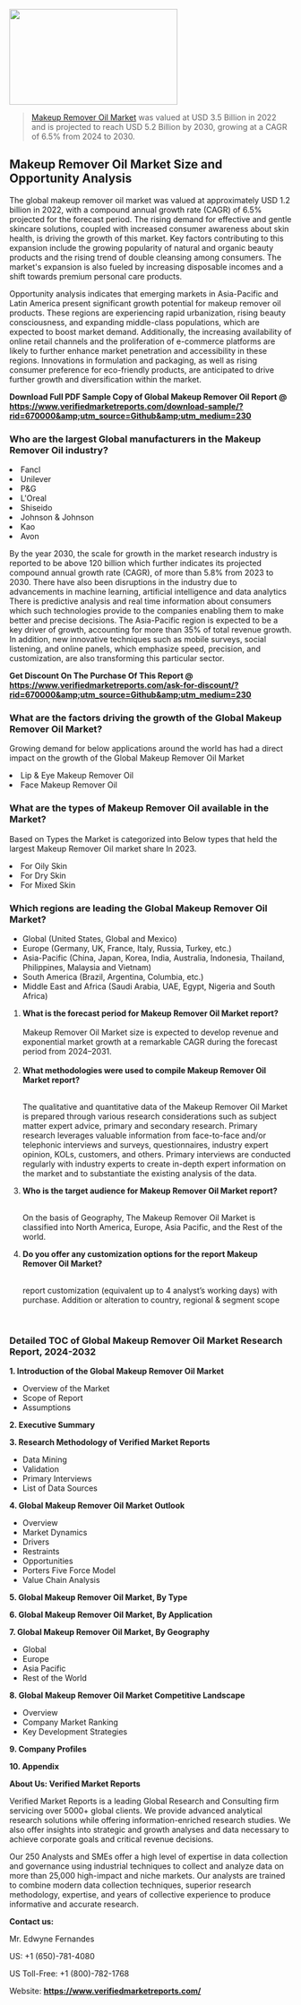 <img src="https://ffe5etoiles.com/wp-content/uploads/2024/12/MST1-300x171.png" alt="" width="300" height="171" class="alignnone size-medium wp-image-20088" /><blockquote><p><p><a href="https://www.verifiedmarketreports.com/download-sample/?rid=670000&utm_source=Github&utm_medium=230" target="_blank">Makeup Remover Oil Market</a> was valued at USD 3.5 Billion in 2022 and is projected to reach USD 5.2 Billion by 2030, growing at a CAGR of 6.5% from 2024 to 2030.</p></blockquote><p><h2>Makeup Remover Oil Market Size and Opportunity Analysis</h2><p>The global makeup remover oil market was valued at approximately USD 1.2 billion in 2022, with a compound annual growth rate (CAGR) of 6.5% projected for the forecast period. The rising demand for effective and gentle skincare solutions, coupled with increased consumer awareness about skin health, is driving the growth of this market. Key factors contributing to this expansion include the growing popularity of natural and organic beauty products and the rising trend of double cleansing among consumers. The market's expansion is also fueled by increasing disposable incomes and a shift towards premium personal care products.</p><p>Opportunity analysis indicates that emerging markets in Asia-Pacific and Latin America present significant growth potential for makeup remover oil products. These regions are experiencing rapid urbanization, rising beauty consciousness, and expanding middle-class populations, which are expected to boost market demand. Additionally, the increasing availability of online retail channels and the proliferation of e-commerce platforms are likely to further enhance market penetration and accessibility in these regions. Innovations in formulation and packaging, as well as rising consumer preference for eco-friendly products, are anticipated to drive further growth and diversification within the market.</p></p><p class=""><strong>Download Full PDF Sample Copy of Global Makeup Remover Oil Report @ <a href="https://www.verifiedmarketreports.com/download-sample/?rid=670000&amp;utm_source=Github&amp;utm_medium=230" target="_blank">https://www.verifiedmarketreports.com/download-sample/?rid=670000&amp;utm_source=Github&amp;utm_medium=230</a></strong></p><h3 id="" class="">Who are the largest Global manufacturers in the Makeup Remover Oil industry?</h3><p><li>Fancl</li><li> Unilever</li><li> P&G</li><li> L'Oreal</li><li> Shiseido</li><li> Johnson & Johnson</li><li> Kao</li><li> Avon</li></p><div class=""><div class="" dir="" data-message-author-role="" data-message-id="" data-message-model-slug=""><div class=""><div class=""><div class=""><div class="" dir="" data-message-author-role="" data-message-id="" data-message-model-slug=""><div class=""><div class=""><p>By the year 2030, the scale for growth in the market research industry is reported to be above 120 billion which further indicates its projected compound annual growth rate (CAGR), of more than 5.8% from 2023 to 2030. There have also been disruptions in the industry due to advancements in machine learning, artificial intelligence and data analytics There is predictive analysis and real time information about consumers which such technologies provide to the companies enabling them to make better and precise decisions. The Asia-Pacific region is expected to be a key driver of growth, accounting for more than 35% of total revenue growth. In addition, new innovative techniques such as mobile surveys, social listening, and online panels, which emphasize speed, precision, and customization, are also transforming this particular sector.</p><p><strong>Get Discount On The Purchase Of This Report @&nbsp; <a href="https://www.verifiedmarketreports.com/ask-for-discount/?rid=670000&amp;utm_source=Github&amp;utm_medium=230" target="_blank">https://www.verifiedmarketreports.com/ask-for-discount/?rid=670000&amp;utm_source=Github&amp;utm_medium=230</a></strong></p></div></div></div></div></div></div></div></div><h3 id="" class="">What are the factors driving the growth of the Global Makeup Remover Oil Market?</h3><p id="" class="">Growing demand for below applications around the world has had a direct impact on the growth of the Global Makeup Remover Oil Market</p><p id="" class=""><li>Lip & Eye Makeup Remover Oil</li><li> Face Makeup Remover Oil</li></p><h3 id="" class="">What are the types of Makeup Remover Oil available in the Market?</h3><p id="" class="">Based on Types the Market is categorized into Below types that held the largest Makeup Remover Oil market share In 2023.</p><p id="" class=""><li>For Oily Skin</li><li> For Dry Skin</li><li> For Mixed Skin</li></p><h3 id="" class="">Which regions are leading the Global Makeup Remover Oil Market?</h3><ul><li>Global (United States, Global and Mexico)</li><li>Europe (Germany, UK, France, Italy, Russia, Turkey, etc.)</li><li>Asia-Pacific (China, Japan, Korea, India, Australia, Indonesia, Thailand, Philippines, Malaysia and Vietnam)</li><li>South America (Brazil, Argentina, Columbia, etc.)</li><li>Middle East and Africa (Saudi Arabia, UAE, Egypt, Nigeria and South Africa)</li></ul><p><ol><li><strong>What is the forecast period for Makeup Remover Oil Market report?<br /></strong><br /><span data-sheets-root="1" data-sheets-value="{&quot;1&quot;:2,&quot;2&quot;:&quot;XXXX size is expected to develop revenue and exponential market growth at a remarkable CAGR during the forecast period from 2024&ndash;2030.&quot;}" data-sheets-userformat="{&quot;2&quot;:12674,&quot;4&quot;:{&quot;1&quot;:2,&quot;2&quot;:16776960},&quot;10&quot;:2,&quot;11&quot;:0,&quot;15&quot;:&quot;Arial&quot;,&quot;16&quot;:12}">Makeup Remover Oil Market size is expected to develop revenue and exponential market growth at a remarkable CAGR during the forecast period from 2024&ndash;2031.</span><br /><br /></li><li><strong>What methodologies were used to compile Makeup Remover Oil Market report?<br /><br /></strong><p>The qualitative and quantitative data of the&nbsp;Makeup Remover Oil Market is prepared through various research considerations such as subject matter expert advice, primary and secondary research. Primary research leverages valuable information from face-to-face and/or telephonic interviews and surveys, questionnaires, industry expert opinion, KOLs, customers, and others. Primary interviews are conducted regularly with industry experts to create in-depth expert information on the market and to substantiate the existing analysis of the data.&nbsp;</p></li><li><strong>Who is the target audience for Makeup Remover Oil Market report?<br /><br /></strong><p>On the basis of Geography, The&nbsp;Makeup Remover Oil Market is classified into North America, Europe, Asia Pacific, and the Rest of the world.</p></li><li><strong>Do you offer any customization options for the report Makeup Remover Oil Market?<br /><br /></strong><p>report customization (equivalent up to 4 analyst&rsquo;s working days) with purchase. Addition or alteration to country, regional &amp; segment scope</p><p>&nbsp;</p></li></ol></p><h3 id="" class="">Detailed TOC of Global Makeup Remover Oil Market Research Report, 2024-2032</h3><p id="" class=""><strong>1. Introduction of the Global Makeup Remover Oil Market</strong></p><ul><li>Overview of the Market</li><li>Scope of Report</li><li>Assumptions</li></ul><p id="" class=""><strong>2. Executive Summary</strong></p><p id="" class=""><strong>3. Research Methodology of&nbsp;Verified Market Reports</strong></p><ul><li>Data Mining</li><li>Validation</li><li>Primary Interviews</li><li>List of Data Sources</li></ul><p id="" class=""><strong>4. Global Makeup Remover Oil Market Outlook</strong></p><ul><li>Overview</li><li>Market Dynamics</li><li>Drivers</li><li>Restraints</li><li>Opportunities</li><li>Porters Five Force Model</li><li>Value Chain Analysis</li></ul><p id="" class=""><strong>5. Global Makeup Remover Oil Market, By&nbsp;Type</strong></p><p id="" class=""><strong>6. Global Makeup Remover Oil Market, By Application</strong></p><p id="" class=""><strong>7. Global Makeup Remover Oil Market, By Geography</strong></p><ul><li>Global</li><li>Europe</li><li>Asia Pacific</li><li>Rest of the World</li></ul><p id="" class=""><strong>8. Global Makeup Remover Oil Market Competitive Landscape</strong></p><ul><li>Overview</li><li>Company Market Ranking</li><li>Key Development Strategies</li></ul><p id="" class=""><strong>9. Company Profiles</strong></p><p id="" class=""><strong>10. Appendix</strong></p><p id="" class=""><strong>About Us: Verified Market Reports</strong></p><p id="" class="">Verified Market Reports is a leading Global Research and Consulting firm servicing over 5000+ global clients. We provide advanced analytical research solutions while offering information-enriched research studies. We also offer insights into strategic and growth analyses and data necessary to achieve corporate goals and critical revenue decisions.</p><p id="" class="">Our 250 Analysts and SMEs offer a high level of expertise in data collection and governance using industrial techniques to collect and analyze data on more than 25,000 high-impact and niche markets. Our analysts are trained to combine modern data collection techniques, superior research methodology, expertise, and years of collective experience to produce informative and accurate research.</p><p id="" class=""><strong>Contact us:</strong></p><p id="" class="">Mr. Edwyne Fernandes</p><p id="" class="">US: +1 (650)-781-4080</p><p id="" class="">US Toll-Free: +1 (800)-782-1768</p><p id="" class="">Website: <a target="" data-test-app-aware-link=""><strong>https://www.verifiedmarketreports.com/</strong></a></p>
